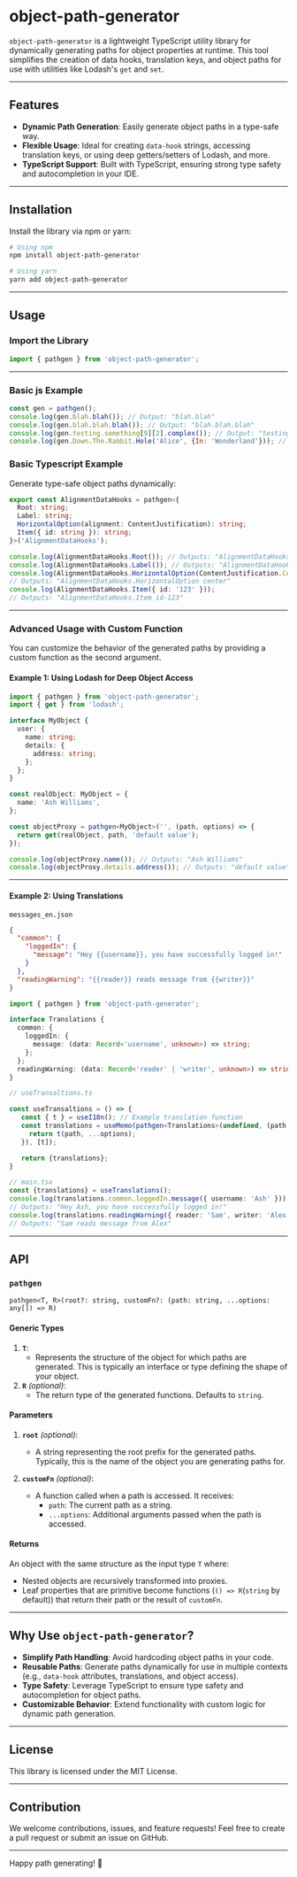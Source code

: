 # object-path-generator

`object-path-generator` is a lightweight TypeScript utility library for dynamically generating paths for object properties at runtime. This tool simplifies the creation of data hooks, translation keys, and object paths for use with utilities like Lodash's `get` and `set`.

---

## Features

- **Dynamic Path Generation**: Easily generate object paths in a type-safe way.
- **Flexible Usage**: Ideal for creating `data-hook` strings, accessing translation keys, or using deep getters/setters of Lodash, and more.
- **TypeScript Support**: Built with TypeScript, ensuring strong type safety and autocompletion in your IDE.

---

## Installation

Install the library via npm or yarn:

```bash
# Using npm
npm install object-path-generator

# Using yarn
yarn add object-path-generator
```

---

## Usage

### Import the Library

```ts
import { pathgen } from 'object-path-generator';
```

---

### Basic js Example
```js
const gen = pathgen();
console.log(gen.blah.blah()); // Output: "blah.blah"
console.log(gen.blah.blah.blah()); // Output: "blah.blah.blah"
console.log(gen.testing.something[9][2].complex()); // Output: "testing.something.9.2.run"
console.log(gen.Down.The.Rabbit.Hole('Alice', {In: 'Wonderland'})); // Output: "Down.The.Rabbit.Hole Alice In-Wonderland"
```


### Basic Typescript Example

Generate type-safe object paths dynamically:

```ts
export const AlignmentDataHooks = pathgen<{
  Root: string;
  Label: string;
  HorizontalOption(alignment: ContentJustification): string;
  Item({ id: string }): string;
}>('AlignmentDataHooks');

console.log(AlignmentDataHooks.Root()); // Outputs: "AlignmentDataHooks.Root"
console.log(AlignmentDataHooks.Label()); // Outputs: "AlignmentDataHooks.Label"
console.log(AlignmentDataHooks.HorizontalOption(ContentJustification.Center)); 
// Outputs: "AlignmentDataHooks.HorizontalOption center"
console.log(AlignmentDataHooks.Item({ id: '123' })); 
// Outputs: "AlignmentDataHooks.Item id-123"
```

---

### Advanced Usage with Custom Function

You can customize the behavior of the generated paths by providing a custom function as the second argument.

#### Example 1: Using Lodash for Deep Object Access

```ts
import { pathgen } from 'object-path-generator';
import { get } from 'lodash';

interface MyObject {
  user: {
    name: string;
    details: {
      address: string;
    };
  };
}

const realObject: MyObject = {
  name: 'Ash Williams',
};

const objectProxy = pathgen<MyObject>('', (path, options) => {
  return get(realObject, path, 'default value');
});

console.log(objectProxy.name()); // Outputs: "Ash Williams"
console.log(objectProxy.details.address()); // Outputs: "default value"
```

---

#### Example 2: Using Translations

`messages_en.json`
```json
{
  "common": {
    "loggedIn": {
      "message": "Hey {{username}}, you have successfully logged in!"
    }
  },
  "readingWarning": "{{reader}} reads message from {{writer}}"
}
```

```ts
import { pathgen } from 'object-path-generator';

interface Translations {
  common: {
    loggedIn: {
      message: (data: Record<'username', unknown>) => string;
    };
  };
  readingWarning: (data: Record<'reader' | 'writer', unknown>) => string;
}

// useTransaltions.ts

const useTransaltions = () => {
   const { t } = useI18n(); // Example translation function
   const translations = useMemo(pathgen<Translations>(undefined, (path, ...options) => {
     return t(path, ...options);
   }), [t]);

   return {translations};
}

// main.tsx
const {translations} = useTranslations();
console.log(translations.common.loggedIn.message({ username: 'Ash' }));
// Outputs: "Hey Ash, you have successfully logged in!"
console.log(translations.readingWarning({ reader: 'Sam', writer: 'Alex' }));
// Outputs: "Sam reads message from Alex"
```

---

## API

### `pathgen`
`pathgen<T, R>(root?: string, customFn?: (path: string, ...options: any[]) => R)`

#### Generic Types

1. **`T`**:
   - Represents the structure of the object for which paths are generated. This is typically an interface or type defining the shape of your object.
2. **`R`** *(optional)*:
   - The return type of the generated functions. Defaults to `string`.

#### Parameters

1. **`root`** *(optional)*:
    - A string representing the root prefix for the generated paths. Typically, this is the name of the object you are generating paths for.

2. **`customFn`** *(optional)*:
    - A function called when a path is accessed. It receives:
        - `path`: The current path as a string.
        - `...options`: Additional arguments passed when the path is accessed.

#### Returns

An object with the same structure as the input type `T` where:
- Nested objects are recursively transformed into proxies.
- Leaf properties that are primitive become functions (`() => R`(`string` by default)) that return their path or the result of `customFn`.

---

## Why Use `object-path-generator`?

- **Simplify Path Handling**: Avoid hardcoding object paths in your code.
- **Reusable Paths**: Generate paths dynamically for use in multiple contexts (e.g., `data-hook` attributes, translations, and object access).
- **Type Safety**: Leverage TypeScript to ensure type safety and autocompletion for object paths.
- **Customizable Behavior**: Extend functionality with custom logic for dynamic path generation.

---

## License

This library is licensed under the MIT License.

---

## Contribution

We welcome contributions, issues, and feature requests! Feel free to create a pull request or submit an issue on GitHub.

---

Happy path generating! 🚀
